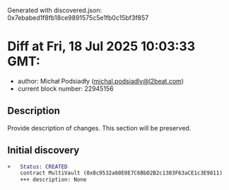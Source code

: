 Generated with discovered.json: 0x7ebabed1f8fb18ce9891575c5e1fb0c15bf3f857

# Diff at Fri, 18 Jul 2025 10:03:33 GMT:

- author: Michał Podsiadły (<michal.podsiadly@l2beat.com>)
- current block number: 22945156

## Description

Provide description of changes. This section will be preserved.

## Initial discovery

```diff
+   Status: CREATED
    contract MultiVault (0x8c9532a60E0E7C6BbD2B2c1303F63aCE1c3E9811)
    +++ description: None
```
